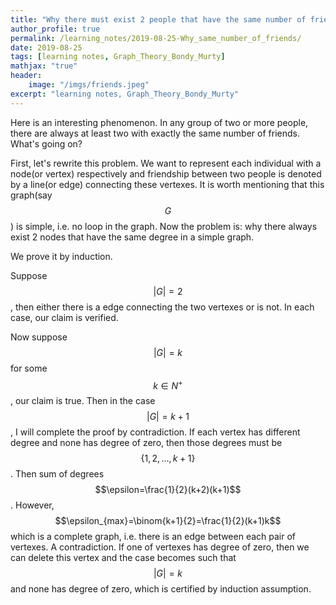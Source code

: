 ```yaml
---
title: "Why there must exist 2 people that have the same number of friends in a group"
author_profile: true
permalink: /learning_notes/2019-08-25-Why_same_number_of_friends/
date: 2019-08-25
tags: [learning notes, Graph_Theory_Bondy_Murty]
mathjax: "true"
header:
    image: "/imgs/friends.jpeg"
excerpt: "learning notes, Graph_Theory_Bondy_Murty"
---
```


Here is an interesting phenomenon. In any group of two or more people, there are always
at least two with exactly the same number of friends. What's going on?

First, let's rewrite this problem. We want to represent each individual with a node(or vertex) respectively
 and friendship between two people is denoted by a line(or edge) connecting these vertexes. It is worth
 mentioning that this graph(say $$G$$) is simple, i.e. no loop in the graph. Now the problem
  is: why there always exist 2 nodes that have the same degree in a simple graph.

We prove it by induction. 

Suppose $$|G|=2$$, then either there is a edge connecting the two vertexes or is not.
 In each case, our claim is verified.

Now suppose $$|G|=k$$ for some $$k \in N^+$$, our claim is true. Then in the case $$|G|=k+1$$,
 I will complete the proof by contradiction. If each vertex has different degree and none has degree of zero,
  then those degrees must be $$\{1,2,...,k+1\}$$. Then sum of degrees $$\epsilon=\frac{1}{2}(k+2)(k+1)$$.
  However, $$\epsilon_{max}=\binom{k+1}{2}=\frac{1}{2}(k+1)k$$ which is a complete graph, i.e. there is an edge between each pair of vertexes. A contradiction. If one of vertexes has degree of zero, then we can delete this vertex and the case becomes such that $$|G|=k$$ and none has degree of zero, which is certified by induction assumption.
